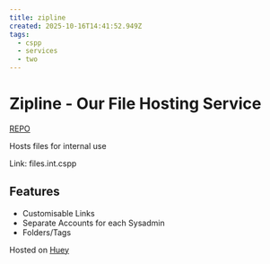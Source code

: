 ```yaml
---
title: zipline
created: 2025-10-16T14:41:52.949Z
tags:
  - cspp
  - services
  - two
---
```

# **Zipline** - Our File Hosting Service

[REPO](https://github.com/diced/zipline)

Hosts files for internal use

Link: files.int.cspp

## Features
- Customisable Links
- Separate Accounts for each Sysadmin
- Folders/Tags


Hosted on [Huey](../../vms/huey.md)
